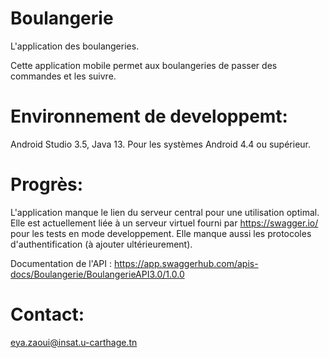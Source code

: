 # Boulangerie
L'application des boulangeries.

Cette application mobile permet aux boulangeries de passer des commandes et les suivre.

# Environnement de developpemt:
Android Studio 3.5, Java 13. Pour les systèmes Android 4.4 ou supérieur.

# Progrès:
L'application manque le lien du serveur central pour une utilisation optimal. Elle est actuellement liée à un serveur virtuel fourni par 
https://swagger.io/ pour les tests en mode developpement. Elle manque aussi les protocoles d'authentification (à ajouter ultérieurement).

Documentation de l'API : https://app.swaggerhub.com/apis-docs/Boulangerie/BoulangerieAPI3.0/1.0.0

# Contact:
eya.zaoui@insat.u-carthage.tn
